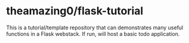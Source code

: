 # theamazing0/flask-tutorial
This is a tutorial/template repository that can demonstrates many useful functions in a Flask webstack.
If run, will host a basic todo application.
